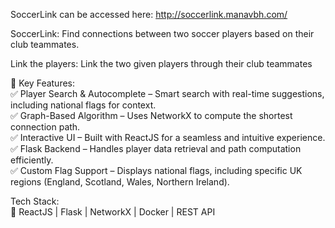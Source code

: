 SoccerLink can be accessed here: http://soccerlink.manavbh.com/

SoccerLink: Find connections between two soccer players based on their club teammates.


Link the players: Link the two given players through their club teammates


🔹 Key Features:  
✅ Player Search & Autocomplete – Smart search with real-time suggestions, including national flags for context.  
✅ Graph-Based Algorithm – Uses NetworkX to compute the shortest connection path.  
✅ Interactive UI – Built with ReactJS for a seamless and intuitive experience.  
✅ Flask Backend – Handles player data retrieval and path computation efficiently.  
✅ Custom Flag Support – Displays national flags, including specific UK regions (England, Scotland, Wales, Northern Ireland).  

Tech Stack:  
🔹 ReactJS | Flask | NetworkX | Docker | REST API
